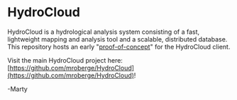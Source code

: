 HydroCloud
==================

HydroCloud is a hydrological analysis system consisting of a fast, lightweight mapping and analysis tool and a scalable, distributed database. This repository hosts an early "[proof-of-concept](http://mroberge.github.io/)" for the HydroCloud client.

Visit the main HydroCloud project here: [https://github.com/mroberge/HydroCloud](https://github.com/mroberge/HydroCloud)!

-Marty
